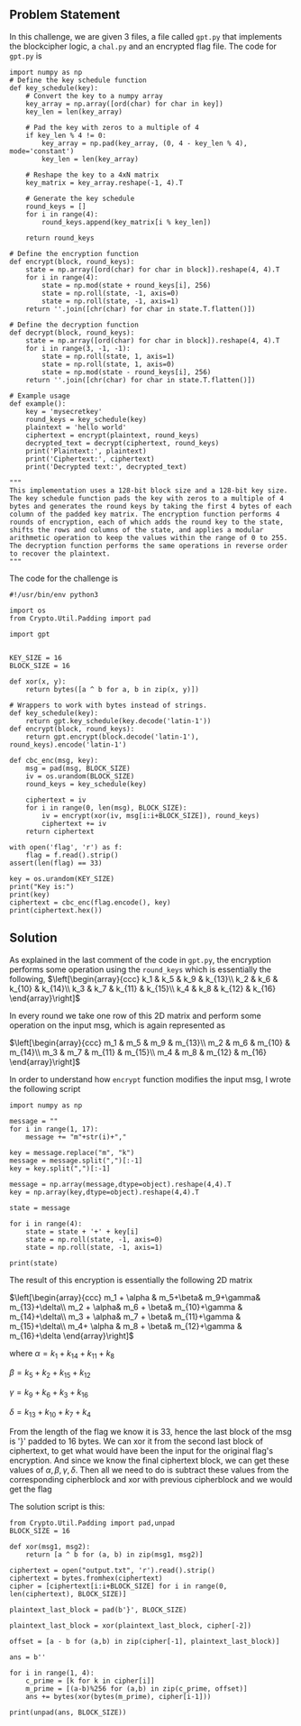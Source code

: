 ## Problem Statement ##

In this challenge, we are given 3 files, a file called ```gpt.py``` that implements the blockcipher logic, a ```chal.py``` and an encrypted flag file. The code for ```gpt.py``` is

```
import numpy as np
# Define the key schedule function
def key_schedule(key):
    # Convert the key to a numpy array
    key_array = np.array([ord(char) for char in key])
    key_len = len(key_array)

    # Pad the key with zeros to a multiple of 4
    if key_len % 4 != 0:
        key_array = np.pad(key_array, (0, 4 - key_len % 4), mode='constant')
        key_len = len(key_array)

    # Reshape the key to a 4xN matrix
    key_matrix = key_array.reshape(-1, 4).T

    # Generate the key schedule
    round_keys = []
    for i in range(4):
        round_keys.append(key_matrix[i % key_len])

    return round_keys

# Define the encryption function
def encrypt(block, round_keys):
    state = np.array([ord(char) for char in block]).reshape(4, 4).T
    for i in range(4):
        state = np.mod(state + round_keys[i], 256)
        state = np.roll(state, -1, axis=0)
        state = np.roll(state, -1, axis=1)
    return ''.join([chr(char) for char in state.T.flatten()])

# Define the decryption function
def decrypt(block, round_keys):
    state = np.array([ord(char) for char in block]).reshape(4, 4).T
    for i in range(3, -1, -1):
        state = np.roll(state, 1, axis=1)
        state = np.roll(state, 1, axis=0)
        state = np.mod(state - round_keys[i], 256)
    return ''.join([chr(char) for char in state.T.flatten()])

# Example usage
def example():
    key = 'mysecretkey'
    round_keys = key_schedule(key)
    plaintext = 'hello world'
    ciphertext = encrypt(plaintext, round_keys)
    decrypted_text = decrypt(ciphertext, round_keys)
    print('Plaintext:', plaintext)
    print('Ciphertext:', ciphertext)
    print('Decrypted text:', decrypted_text)

"""
This implementation uses a 128-bit block size and a 128-bit key size. The key schedule function pads the key with zeros to a multiple of 4 bytes and generates the round keys by taking the first 4 bytes of each column of the padded key matrix. The encryption function performs 4 rounds of encryption, each of which adds the round key to the state, shifts the rows and columns of the state, and applies a modular arithmetic operation to keep the values within the range of 0 to 255. The decryption function performs the same operations in reverse order to recover the plaintext.
"""

```
The code for the challenge is 
```
#!/usr/bin/env python3

import os
from Crypto.Util.Padding import pad

import gpt


KEY_SIZE = 16
BLOCK_SIZE = 16

def xor(x, y):
    return bytes([a ^ b for a, b in zip(x, y)])

# Wrappers to work with bytes instead of strings.
def key_schedule(key):
    return gpt.key_schedule(key.decode('latin-1'))
def encrypt(block, round_keys):
    return gpt.encrypt(block.decode('latin-1'), round_keys).encode('latin-1')

def cbc_enc(msg, key):
    msg = pad(msg, BLOCK_SIZE)
    iv = os.urandom(BLOCK_SIZE)
    round_keys = key_schedule(key)

    ciphertext = iv
    for i in range(0, len(msg), BLOCK_SIZE):
        iv = encrypt(xor(iv, msg[i:i+BLOCK_SIZE]), round_keys)
        ciphertext += iv
    return ciphertext

with open('flag', 'r') as f:
    flag = f.read().strip()
assert(len(flag) == 33)

key = os.urandom(KEY_SIZE)
print("Key is:")
print(key)
ciphertext = cbc_enc(flag.encode(), key)
print(ciphertext.hex())

```

## Solution ##

As explained in the last comment of the code in ```gpt.py```, the encryption performs some operation using the ```round_keys``` which is essentially the following,
$\left[\begin{array}{ccc}
k_1 & k_5 & k_9 & k_{13}\\
k_2 & k_6 & k_{10} & k_{14}\\
k_3 & k_7 & k_{11} & k_{15}\\
k_4 & k_8 & k_{12} & k_{16}
\end{array}\right]$

In every round we take one row of this 2D matrix and perform some operation on the input msg, which is again represented as 

$\left[\begin{array}{ccc}
m_1 & m_5 & m_9 & m_{13}\\
m_2 & m_6 & m_{10} & m_{14}\\
m_3 & m_7 & m_{11} & m_{15}\\
m_4 & m_8 & m_{12} & m_{16}
\end{array}\right]$

In order to understand how ```encrypt``` function modifies the input msg, I wrote the following script
```
import numpy as np

message = ""
for i in range(1, 17):
	message += "m"+str(i)+","

key = message.replace("m", "k")
message = message.split(",")[:-1]
key = key.split(",")[:-1]

message = np.array(message,dtype=object).reshape(4,4).T
key = np.array(key,dtype=object).reshape(4,4).T

state = message

for i in range(4):
	state = state + '+' + key[i]
	state = np.roll(state, -1, axis=0)
	state = np.roll(state, -1, axis=1)

print(state)
```

The result of this encryption is essentially the following 2D matrix

$\left[\begin{array}{ccc}
m_1 + \alpha & m_5+\beta& m_9+\gamma& m_{13}+\delta\\
m_2 + \alpha& m_6 + \beta& m_{10}+\gamma & m_{14}+\delta\\
m_3 + \alpha& m_7 + \beta& m_{11}+\gamma & m_{15}+\delta\\
m_4+ \alpha & m_8 + \beta& m_{12}+\gamma & m_{16}+\delta
\end{array}\right]$

where $\alpha = k_1+k_{14}+k_{11}+k_8$

$\beta = k_5+k_{2}+k_{15}+k_{12}$

$\gamma = k_9+k_{6}+k_{3}+k_{16}$

$\delta = k_{13}+k_{10}+k_{7}+k_{4}$

From the length of the flag we know it is 33, hence the last block of the msg is '}' padded to 16 bytes. We can xor it from the second last block of ciphertext, to get what would have been the input for the original flag's encryption. And since we know the final ciphertext block, we can get these values of $\alpha,\beta,\gamma,\delta$.
Then all we need to do is subtract these values from the corresponding cipherblock and xor with previous cipherblock and we would get the flag

The solution script is this:

```
from Crypto.Util.Padding import pad,unpad
BLOCK_SIZE = 16

def xor(msg1, msg2):
    return [a ^ b for (a, b) in zip(msg1, msg2)]

ciphertext = open("output.txt", 'r').read().strip()
ciphertext = bytes.fromhex(ciphertext)
cipher = [ciphertext[i:i+BLOCK_SIZE] for i in range(0, len(ciphertext), BLOCK_SIZE)]

plaintext_last_block = pad(b'}', BLOCK_SIZE)

plaintext_last_block = xor(plaintext_last_block, cipher[-2])

offset = [a - b for (a,b) in zip(cipher[-1], plaintext_last_block)]

ans = b''

for i in range(1, 4):
    c_prime = [k for k in cipher[i]]
    m_prime = [(a-b)%256 for (a,b) in zip(c_prime, offset)]
    ans += bytes(xor(bytes(m_prime), cipher[i-1]))

print(unpad(ans, BLOCK_SIZE))

```
